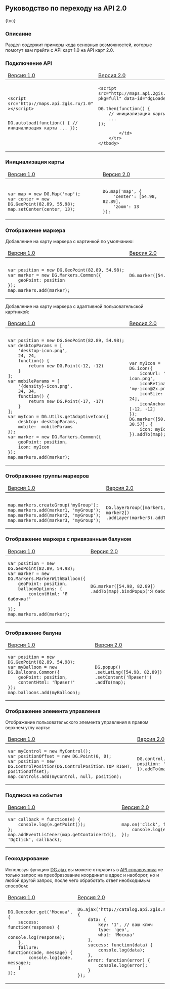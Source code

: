 ## Руководство по переходу на API 2.0

{toc}

### Описание

Раздел содержит примеры кода основных возможностей, которые помогут вам прейти с API карт 1.0 на API карт 2.0.

### Подключение API

<table>
    <thead>
        <tr>
            <td>
                <a href="http://api.2gis.ru/doc/maps/manual/map/#toc-load">Версия 1.0</a>
            </td>
            <td>
                <a href="/doc/2.0/maps/manual/loading">Версия 2.0</a>
            </td>
        </tr>
    </thead>
    <tbody>
        <tr>
            <td>
<pre><code>&lt;script src="http://maps.api.2gis.ru/1.0" &gt;&lt;/script&gt;

DG.autoload(function() {
    // инициализация карты
    ...
});</code></pre>
            </td>
            <td>
<pre><code>&lt;script src=&quot;http://maps.api.2gis.ru/2.0/loader.js?pkg=full" data-id=&quot;dgLoader&quot;&gt;&lt;/script&gt;

DG.then(function() {
    // инициализация карты
    ...
});</code></pre>
            </td>
        </tr>
    </tbody>
</table>

### Инициализация карты

<table>
    <thead>
        <tr>
            <td><a href="http://api.2gis.ru/doc/maps/manual/map/#toc-init">Версия 1.0</a></td>
            <td><a href="/doc/2.0/maps/manual/map#пример-использования">Версия 2.0</a></td>
        </tr>
    </thead>
    <tbody>
        <tr>
            <td>
<pre><code>
var map = new DG.Map('map');
var center = new DG.GeoPoint(82.89, 55.98);
map.setCenter(center, 13);
</code></pre>
            </td>
            <td>
<pre><code>
DG.map('map', {
    'center': [54.98, 82.89],
    'zoom': 13
});
</pre></code>
            </td>
        </tr>
    </tbody>
</table>

### Отображение маркера

Добавление на карту маркера с картинкой по умолчанию:
<table>
    <thead>
        <tr>
            <td><a href="http://api.2gis.ru/doc/maps/manual/markers/#toc-base">Версия 1.0</a></td>
            <td><a href="/doc/2.0/maps/manual/markers#класс-dgmarker">Версия 2.0</a></td>
        </tr>
    </thead>
    <tbody>
        <tr>
            <td>
<pre><code>
<nobr>var position = new DG.GeoPoint(82.89, 54.98);</nobr>
var marker = new DG.Markers.Common({
    geoPoint: position
});
map.markers.add(marker);
</code></pre>
            </td>
            <td>
<pre><code>
<nobr>DG.marker([54.98, 82.89]).addTo(map);</nobr>
                    </code>
                </pre>
            </td>
        </tr>
    </tbody>
</table>

Добавление на карту маркера с адаптивной пользовательской картинкой:
<table>
    <thead>
        <tr>
            <td><a href="http://api.2gis.ru/doc/maps/manual/utils#fun-getAdaptiveAcon">Версия 1.0</a></td>
            <td><a href="/doc/2.0/maps/manual/markers#класс-dgicon">Версия 2.0</a></td>
        </tr>
    </thead>
    <tbody>
        <tr>
            <td>
<pre><code>
<nobr>var position = new DG.GeoPoint(82.89, 54.98);</nobr>
var desktopParams = [
    'desktop-icon.png',
    24, 24,
    function() {
        return new DG.Point(-12, -12)
    }
];
var mobileParams = [
    '{density}-icon.png',
    34, 34,
    function() {
        return new DG.Point(-17, -17)
    }
];
var myIcon = DG.Utils.getAdaptiveIcon({
    desktop: desktopParams,
    mobile:  mobileParams
});
var marker = new DG.Markers.Common({
    geoPoint: position,
    icon: myIcon
});
map.markers.add(marker);
</code></pre>
            </td>
            <td>
<pre><code>
var myIcon = DG.icon({
    iconUrl: 'my-icon.png',
    iconRetinaUrl: 'my-icon@2x.png',
    iconSize: [24, 24],
    iconAnchor: [-12, -12]
});
DG.marker([50.505, 30.57], {
    icon: myIcon
}).addTo(map);
</code></pre>
            </td>
        </tr>
    </tbody>
</table>

### Отображение группы маркеров

<table>
    <thead>
        <tr>
            <td><a href="http://api.2gis.ru/doc/maps/manual/markers/#toc-dgmarkersgroup">Версия 1.0</a></td>
            <td><a href="/doc/2.0/maps/manual/groups#класс-dglayergroup">Версия 2.0</a></td></tr>
    </thead>
    <tbody>
        <tr>
            <td>
<pre><code>
map.markers.createGroup('myGroup');
map.markers.add(marker1,&nbsp;'myGroup');
map.markers.add(marker2,&nbsp;'myGroup');
map.markers.add(marker3,&nbsp;'myGroup');
</code></pre>
            </td>
            <td>
<pre><code>
DG.layerGroup([marker1, marker2])
.addLayer(marker3).addTo(map);
</code></pre>
            </td>
        </tr>
    </tbody>
</table>

### Отображение маркера с привязанным балуном

<table>
    <thead>
        <tr>
            <td><a href="http://api.2gis.ru/doc/maps/manual/markers/#toc-dgmarkersballoon">Версия 1.0</a></td>
            <td><a href="/doc/2.0/maps/manual/markers#marker-bindpopup">Версия 2.0</a></td>
        </tr>
    </thead>
    <tbody>
        <tr>
            <td>
<pre><code>var position = new DG.GeoPoint(82.89, 54.98);
var marker = new DG.Markers.MarkerWithBalloon({
    geoPoint: position,
    balloonOptions: {
        contentHtml: 'Я бабочка!'
    }
});
map.markers.add(marker);
</code></pre>
            </td>
            <td>
<pre><code>DG.marker([54.98, 82.89])
<nobr>.addTo(map).bindPopup('Я бабочка!');</nobr>
</code></pre>
            </td>
        </tr>
    </tbody>
</table>

### Отображение балуна

<table>
    <thead>
        <tr>
            <td><a href="http://api.2gis.ru/doc/maps/manual/balloons/#balloon-intro">Версия 1.0</a></td>
            <td><a href="/doc/2.0/maps/manual/popup#описание">Версия 2.0</a></td>
        </tr>
    </thead>
    <tbody>
        <tr>
            <td>
<pre><code>var position = new DG.GeoPoint(82.89, 54.98);
var myBalloon = new DG.Balloons.Common({ 
    geoPoint: position,
    contentHtml: 'Привет!'
});
map.balloons.add(myBalloon);</code></pre>
            </td>
            <td>
<pre><code>DG.popup()
.setLatLng([54.98,&nbsp;82.89])
.setContent('Привет!')
.addTo(map);</code></pre>
            </td>
        </tr>
    </tbody>
</table>

### Отображение элемента управления

Отображение пользовательского элемента управления в правом верхнем углу карты:
<table>
    <thead>
        <tr>
            <td><a href="http://api.2gis.ru/doc/maps/manual/controls/#toc-intro">Версия 1.0</a></td>
            <td><a href="/doc/2.0/maps/manual/controls#описание">Версия 2.0</a></td></tr>
    </thead>
    <tbody>
        <tr>
            <td>
<pre><code>var myControl = new MyControl();
var positionOffset = new DG.Point(0, 0);
var position = new DG.ControlPosition(DG.ControlPosition.TOP_RIGHT, positionOffset);
map.controls.add(myControl, null, position);
</code></pre>
            </td>
            <td>
<pre><code>DG.control.myControl({ position: 'topright' }).addTo(map)</code></pre>
            </td>
        </tr>
    </tbody>
</table>


### Подписка на события

<table>
    <thead>
        <tr>
            <td><a href="http://api.2gis.ru/doc/maps/manual/events/#toc-intro">Версия 1.0</a></td>
            <td><a href="/doc/2.0/maps/manual/events#описание">Версия 2.0</a></td>
        </tr>
    </thead>
    <tbody>
        <tr>
            <td>
<pre><code>var callback&nbsp;=&nbsp;function(e)&nbsp;{
    console.log(e.getPoint());
};
map.addEventListener(map.getContainerId(), 'DgClick', callback);
</code></pre>
            </td>
            <td>
<pre><code>map.on('click',&nbsp;function(e)&nbsp;{
    console.log(e.latlng);
});
</code></pre>
            </td>
        </tr>
    </tbody>
</table>

###  Геокодирование

Используя функцию [DG.ajax](/doc/2.0/maps/manual/ajax#описание) вы можете отправить в [API справочника](http://api.2gis.ru/doc/firms/quickstart/) не только запрос на преобразование координат в адрес и наоборот, но и любой другой запрос, после чего обработать ответ необходимым способом:

<table>
    <thead>
        <tr><td><a href="">Версия 1.0</a></td><td><a href="">Версия 2.0</a></td></tr>
    </thead>
    <tbody>
        <tr>
            <td>
<pre><code>DG.Geocoder.get('Москва', {
    success: function(response) {
        console.log(response);
    },
    failure: function(code, message) {
        console.log(code, message);
    }
});
</code></pre>
            </td>
            <td>
<pre><code>DG.ajax('http://catalog.api.2gis.ru/2.0/search', {
    data: {
        key: '1', // ваш ключ
        type: 'geo',
        what: 'Москва'
    },
    success: function(data) {
        console.log(data);
    },
    error: function(error) {
        console.log(error);
    }
});
</code></pre>
            </td>
        </tr>
    </tbody>
</table>


